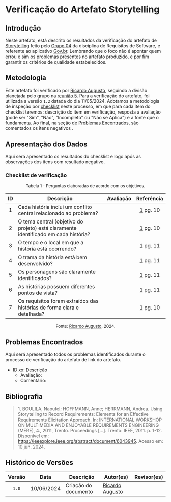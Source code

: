 # Verificação do Artefato Storytelling

## Introdução

Neste artefato, está descrito os resultados da verificação do artefato de [Storytelling](https://requisitos-de-software.github.io/2024.1-Gov.br/#/elicitacao/storytelling) feito pelo [Grupo 04](https://requisitos-de-software.github.io/2024.1-Gov.br/#/README) da disciplina de Requisitos de Software, e referente ao aplicativo [Gov.br](https://play.google.com/store/apps/details?id=br.gov.meugovbr&hl=pt_BR&gl=US). Lembrando que o foco não é apontar quem errou e sim os problemas presentes no artefato produzido, e por fim garantir os critérios de qualidade estabelecidos.

## Metodologia

Este artefato foi verificado por [Ricardo Augusto](https://github.com/avmricardo), seguindo a divisão planejada pelo grupo na [reunião 5](https://requisitos-de-software.github.io/2024.1-Correios/atas/ata5/). Para a verificação do artefato, foi utilizada a versão `1.2` datada do dia 11/05/2024. Adotamos a metodologia de inspeção por [checklist](#checklist-de-verificacao) neste processo, em que para cada item do checklist teremos: descrição do item em verificação, resposta à avaliação (pode ser "Sim", "Não", "Incompleto" ou "Não se Aplica") e a fonte que o fundamenta. Ao final, na seção de [Problemas Encontrados](#problemas-encontrados), são comentados os itens negativos .

## Apresentação dos Dados

Aqui será apresentado os resultados do checklist e logo após as observações dos itens com resultado negativo.

### Checklist de verificação

<font size="2"><p style="text-align: center">Tabela 1 - Perguntas elaboradas de acordo com os objetivos.</p></font>

<center>

| ID | Descrição | Avaliação | Referência|
|:--:| --------- | :-------: | :-------: |
|1| Cada história inclui um conflito central relacionado ao problema? ||<a href="#ref1">1</a> pg. 10|
|2| O tema central (objetivo do projeto) está claramente identificado em cada história?||<a href="#ref1">1</a> pg. 10|
|3| O tempo e o local em que a história está ocorrendo? ||<a href="#ref1">1</a> pg. 11|
|4| O trama da história está bem desenvolvido?||<a href="#ref1">1</a> pg. 11|
|5| Os personagens são claramente identificados?||<a href="#ref1">1</a> pg. 11|
|6| As histórias possuem diferentes pontos de vista?||<a href="#ref1">1</a> pg. 11|
|7| Os requisitos foram extraídos das histórias de forma clara e detalhada?| | <a href="#ref1">1</a> pg. 10 |


</center>

<font size="2"><p style="text-align: center">Fonte: [Ricardo Augusto](https://github.com/avmricardo), 2024.</p></font>


## Problemas Encontrados

Aqui será apresentado todos os problemas identificados durante o processo de verificação do artefato de link do artefato.

- ID xx: Descrição
    - Avaliação:
    - Comentário:

## Bibliografia

> 1<a id="ref1">.</a> BOULILA, Naoufel; HOFFMANN, Anne; HERRMANN, Andrea. Using Storytelling to Record Requirements: Elements for an Effective Requirements Elicitation Approach. In: INTERNATIONAL WORKSHOP ON MULTIMEDIA AND ENJOYABLE REQUIREMENTS ENGINEERING (MERE), 4., 2011, Trento. Proceedings [...]. Trento: IEEE, 2011. p. 1-12. Disponível em: <https://ieeexplore.ieee.org/abstract/document/6043945>. Acesso em: 10 jun. 2024.

## Histórico de Versões

| Versão | Data | Descrição | Autor(es) | Revisor(es) |
| :----: | :--: | --------- | ----------- | ------ |
| `1.0`  | 10/06/2024 | Criação do documento |[Ricardo Augusto](https://github.com/avmricardo) | []() |
